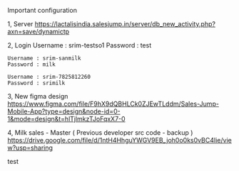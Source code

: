 Important configuration

 1, Server
    https://lactalisindia.salesjump.in/server/db_new_activity.php?axn=save/dynamictp
 
 2, Login 
    Username : srim-testso1
    Password : test

    Username : srim-sanmilk
    Password : milk

    Username : srim-7825812260
    Password : srimilk
 
 3, New figma design
    https://www.figma.com/file/F9hX9dQBHLCk0ZJEwTLddm/Sales-Jump-Mobile-App?type=design&node-id=0-1&mode=design&t=hlTjlmkzTJoFqxX7-0
 
4, Milk sales - Master ( Previous developer src code - backup )
   https://drive.google.com/file/d/1ntH4HhguYWGV9EB_joh0o0ks0vBC4Iie/view?usp=sharing

test